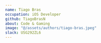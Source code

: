 ```yaml
---
name: Tiago Bras
occupation: iOS Developer
github: TiagoBrasN
about: Code & Gaming 
image: "@/assets/authors/tiago-bras.jpeg"
slack: USG292ZL6
---
```

